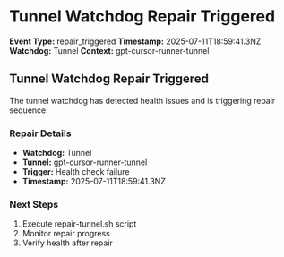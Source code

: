 # Tunnel Watchdog Repair Triggered

**Event Type:** repair_triggered
**Timestamp:** 2025-07-11T18:59:41.3NZ
**Watchdog:** Tunnel
**Context:** gpt-cursor-runner-tunnel


## Tunnel Watchdog Repair Triggered

The tunnel watchdog has detected health issues and is triggering repair sequence.

### Repair Details
- **Watchdog:** Tunnel
- **Tunnel:** gpt-cursor-runner-tunnel
- **Trigger:** Health check failure
- **Timestamp:** 2025-07-11T18:59:41.3NZ

### Next Steps
1. Execute repair-tunnel.sh script
2. Monitor repair progress
3. Verify health after repair



